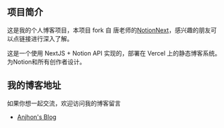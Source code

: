 ## 项目简介
这是我的个人博客项目，本项目 fork 自 唐老师的[NotionNext](https://github.com/tangly1024/NotionNext)，感兴趣的朋友可以点链接进行深入了解。

这是一个使用 NextJS + Notion API 实现的，部署在 Vercel 上的静态博客系统。为Notion和所有创作者设计。

## 我的博客地址
如果你想一起交流，欢迎访问我的博客留言
- [Anjhon's Blog](https://www.anjhon.top/)
